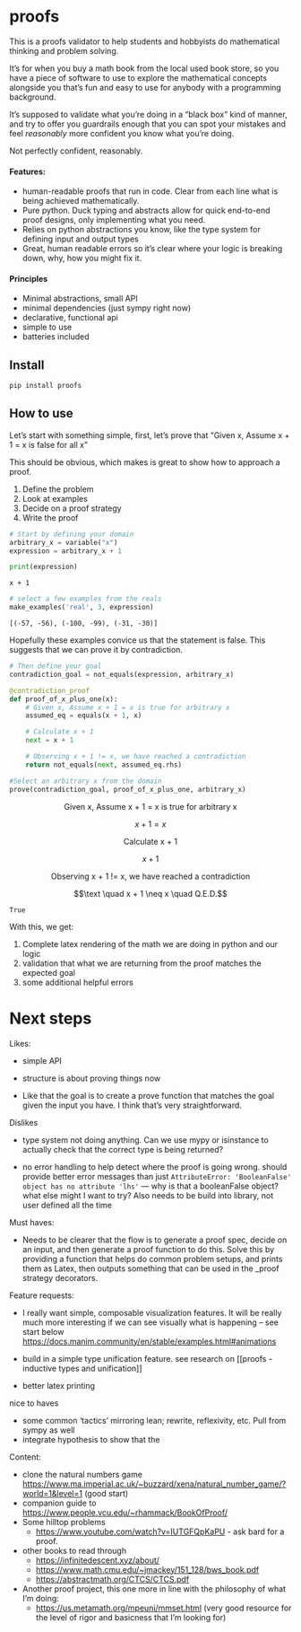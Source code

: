 # proofs

<!-- WARNING: THIS FILE WAS AUTOGENERATED! DO NOT EDIT! -->

This is a proofs validator to help students and hobbyists do
mathematical thinking and problem solving.

It’s for when you buy a math book from the local used book store, so you
have a piece of software to use to explore the mathematical concepts
alongside you that’s fun and easy to use for anybody with a programming
background.

It’s supposed to validate what you’re doing in a “black box” kind of
manner, and try to offer you guardrails enough that you can spot your
mistakes and feel *reasonably* more confident you know what you’re
doing.

Not perfectly confident, reasonably.

#### Features:

- human-readable proofs that run in code. Clear from each line what is
  being achieved mathematically.
- Pure python. Duck typing and abstracts allow for quick end-to-end
  proof designs, only implementing what you need.
- Relies on python abstractions you know, like the type system for
  defining input and output types
- Great, human readable errors so it’s clear where your logic is
  breaking down, why, how you might fix it.

#### Principles

- Minimal abstractions, small API
- minimal dependencies (just sympy right now)
- declarative, functional api
- simple to use
- batteries included

## Install

``` sh
pip install proofs
```

## How to use

Let’s start with something simple, first, let’s prove that “Given x,
Assume x + 1 = x is false for all x”

This should be obvious, which makes is great to show how to approach a
proof.

1.  Define the problem
2.  Look at examples
3.  Decide on a proof strategy
4.  Write the proof

``` python
# Start by defining your domain
arbitrary_x = variable("x")
expression = arbitrary_x + 1
```

``` python
print(expression)
```

    x + 1

``` python
# select a few examples from the reals
make_examples('real', 3, expression)
```

    [(-57, -56), (-100, -99), (-31, -30)]

Hopefully these examples convice us that the statement is false. This
suggests that we can prove it by contradiction.

``` python
# Then define your goal
contradiction_goal = not_equals(expression, arbitrary_x)
```

``` python
@contradiction_proof
def proof_of_x_plus_one(x):
    # Given x, Assume x + 1 = x is true for arbitrary x
    assumed_eq = equals(x + 1, x)

    # Calculate x + 1
    next = x + 1

    # Observing x + 1 != x, we have reached a contradiction
    return not_equals(next, assumed_eq.rhs)

#Select an arbitrary x from the domain
prove(contradiction_goal, proof_of_x_plus_one, arbitrary_x)
```

$$\mathtt{\text{Given x, Assume x + 1 = x is true for arbitrary x}}$$

$$x + 1 = x$$

$$\mathtt{\text{Calculate x + 1}}$$

$$x + 1$$

$$\mathtt{\text{Observing x + 1 != x, we have reached a contradiction}}$$

$$\text \quad x + 1 \neq x \quad Q.E.D.$$

    True

With this, we get:

1.  Complete latex rendering of the math we are doing in python and our
    logic
2.  validation that what we are returning from the proof matches the
    expected goal
3.  some additional helpful errors

# Next steps

Likes:

- simple API

- structure is about proving things now

- Like that the goal is to create a prove function that matches the goal
  given the input you have. I think that’s very straightforward.

Dislikes

- type system not doing anything. Can we use mypy or isinstance to
  actually check that the correct type is being returned?

- no error handling to help detect where the proof is going wrong.
  should provide better error messages than just
  `AttributeError: 'BooleanFalse' object has no attribute 'lhs'` — why
  is that a booleanFalse object? what else might I want to try? Also
  needs to be build into library, not user defined all the time

Must haves:

- Needs to be clearer that the flow is to generate a proof spec, decide
  on an input, and then generate a proof function to do this. Solve this
  by providing a function that helps do common problem setups, and
  prints them as Latex, then outputs something that can be used in the
  \_proof strategy decorators.

Feature requests:

- I really want simple, composable visualization features. It will be
  really much more interesting if we can see visually what is happening
  – see start below
  https://docs.manim.community/en/stable/examples.html#animations

- build in a simple type unification feature. see research on
  \[\[proofs - inductive types and unification\]\]

- better latex printing

nice to haves

- some common ‘tactics’ mirroring lean; rewrite, reflexivity, etc. Pull
  from sympy as well
- integrate hypothesis to show that the

Content:

- clone the natural numbers game
  https://www.ma.imperial.ac.uk/~buzzard/xena/natural_number_game/?world=1&level=1
  (good start)
- companion guide to https://www.people.vcu.edu/~rhammack/BookOfProof/
- Some hilltop problems
  - https://www.youtube.com/watch?v=IUTGFQpKaPU - ask bard for a proof.
- other books to read through
  - https://infinitedescent.xyz/about/
  - https://www.math.cmu.edu/~jmackey/151_128/bws_book.pdf
  - https://abstractmath.org/CTCS/CTCS.pdf
- Another proof project, this one more in line with the philosophy of
  what I’m doing:
  - https://us.metamath.org/mpeuni/mmset.html (very good resource for
    the level of rigor and basicness that I’m looking for)

